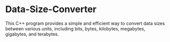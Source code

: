 # Data-Size-Converter
This C++ program provides a simple and efficient way to convert data sizes between various units, including bits, bytes, kilobytes, megabytes, gigabytes, and terabytes.

